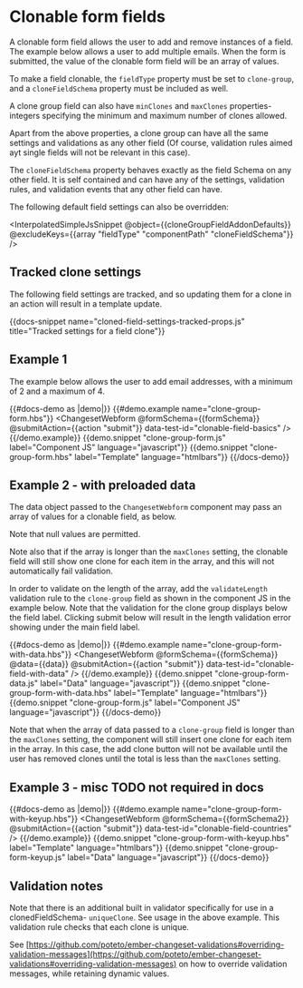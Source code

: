 # Clonable form fields

A clonable form field allows the user to add and remove instances of a field. The example below allows a user to add multiple emails. When the form is submitted, the value of the clonable form field will be an array of values.

To make a field clonable, the `fieldType` property must be set to `clone-group`, and a `cloneFieldSchema` property must be included as well.

A clone group field can also have `minClones` and `maxClones` properties- integers specifying the minimum and maximum number of clones allowed.

Apart from the above properties, a clone group can have all the same settings and validations as any other field (Of course, validation rules aimed ayt single fields will not be relevant in this case).

The `cloneFieldSchema` property behaves exactly as the field Schema on any other field. It is self contained and can have any of the settings, validation rules, and validation events that any other field can have.

The following default field settings can also be overridden:

<InterpolatedSimpleJsSnippet @object={{cloneGroupFieldAddonDefaults}} @excludeKeys={{array "fieldType" "componentPath" "cloneFieldSchema"}} />

## Tracked clone settings

The following field settings are tracked, and so updating them for a clone in an action will result in a template update. 

{{docs-snippet name="cloned-field-settings-tracked-props.js" title="Tracked settings for a field clone"}}

## Example 1

The example below allows the user to add email addresses, with a minimum of 2 and a maximum of 4.

{{#docs-demo as |demo|}}
  {{#demo.example name="clone-group-form.hbs"}}
    <ChangesetWebform 
      @formSchema={{formSchema}} 
      @submitAction={{action "submit"}} 
      data-test-id="clonable-field-basics"
    />
  {{/demo.example}}
  {{demo.snippet "clone-group-form.js" label="Component JS" language="javascript"}}
  {{demo.snippet "clone-group-form.hbs" label="Template" language="htmlbars"}}
{{/docs-demo}}
## Example 2 - with preloaded data

The data object passed to the `ChangesetWebform` component may pass an array of values for a clonable field, as below.

Note that null values are permitted. 

Note also that if the array is longer than the `maxClones` setting, the clonable field will still show one clone for each item in the array, and this will not automatically fail validation. 

In order to validate on the length of the array, add the `validateLength` validation rule to the `clone-group` field as shown in the component JS in the example below. Note that the validation for the clone group displays below the field label. Clicking submit below will result in the length validation error showing under the main field label.

{{#docs-demo as |demo|}}
  {{#demo.example name="clone-group-form-with-data.hbs"}}
    <ChangesetWebform 
      @formSchema={{formSchema}} 
      @data={{data}}
      @submitAction={{action "submit"}} 
      data-test-id="clonable-field-with-data"
    />
  {{/demo.example}}
  {{demo.snippet "clone-group-form-data.js" label="Data" language="javascript"}}
  {{demo.snippet "clone-group-form-with-data.hbs" label="Template" language="htmlbars"}}
  {{demo.snippet "clone-group-form.js" label="Component JS" language="javascript"}}
{{/docs-demo}}

Note that when the array of data passed to a `clone-group` field is longer than the `maxClones` setting, the component will still insert one clone for each item in the array. In this case, the add clone button will not be available until the user has removed clones until the total is less than the `maxClones` setting.


## Example 3 - misc TODO not required in docs 

{{#docs-demo as |demo|}}
  {{#demo.example name="clone-group-form-with-keyup.hbs"}}
    <ChangesetWebform 
      @formSchema={{formSchema2}} 
      @submitAction={{action "submit"}} 
      data-test-id="clonable-field-countries"
    />
  {{/demo.example}}
  {{demo.snippet "clone-group-form-with-keyup.hbs" label="Template" language="htmlbars"}}
  {{demo.snippet "clone-group-form-keyup.js" label="Data" language="javascript"}}
{{/docs-demo}}


## Validation notes

Note that there is an additional built in validator specifically for use in a clonedFieldSchema- `uniqueClone`. See usage in the above example. This validation rule checks that each clone is unique.

<!-- TODO move to more appropriate docs. -->
See [https://github.com/poteto/ember-changeset-validations#overriding-validation-messages](https://github.com/poteto/ember-changeset-validations#overriding-validation-messages) on how to override validation messages, while retaining dynamic values.